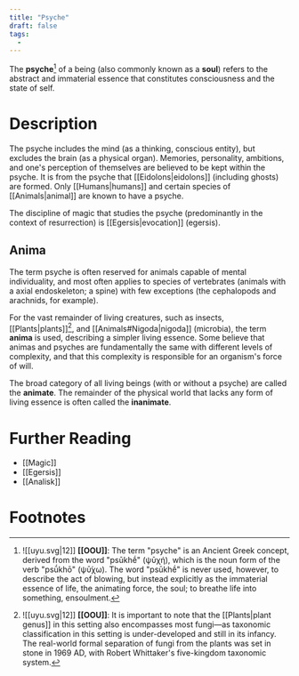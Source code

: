 ```yaml
---
title: "Psyche"
draft: false
tags:
  - 
---
```


The **psyche**[^psy] of a being (also commonly known as a **soul**) refers to the abstract and immaterial essence that constitutes consciousness and the state of self. 

# Description
The psyche includes the mind (as a thinking, conscious entity), but excludes the brain (as a physical organ). Memories, personality, ambitions, and one's perception of themselves are believed to be kept within the psyche. It is from the psyche that [[Eidolons|eidolons]] (including ghosts) are formed. Only [[Humans|humans]] and certain species of [[Animals|animal]] are known to have a psyche.

The discipline of magic that studies the psyche (predominantly in the context of resurrection) is [[Egersis|evocation]] (egersis). 

## Anima
The term psyche is often reserved for animals capable of mental individuality, and most often applies to species of vertebrates (animals with a axial endoskeleton; a spine) with few exceptions (the cephalopods and arachnids, for example). 

For the vast remainder of living creatures, such as insects, [[Plants|plants]][^plant], and [[Animals#Nigoda|nigoda]] (microbia), the term **anima** is used, describing a simpler living essence. Some believe that animas and psyches are fundamentally the same with different levels of complexity, and that this complexity is responsible for an organism's force of will.

The broad category of all living beings (with or without a psyche) are called the **animate**. The remainder of the physical world that lacks any form of living essence is often called the **inanimate**. 

# Further Reading
- [[Magic]]
- [[Egersis]]
- [[Analisk]]

# Footnotes
[^psy]: ![[uyu.svg|12]] **[[OOU]]**: The term "psyche" is an Ancient Greek concept, derived from the word "psūkhḗ" (ψῡχή), which is the noun form of the verb "psū́khō" (ψῡ́χω). The word "psūkhḗ" is never used, however, to describe the act of blowing, but instead explicitly as the immaterial essence of life, the animating force, the soul; to breathe life into something, ensoulment.

[^plant]: ![[uyu.svg|12]] **[[OOU]]**: It is important to note that the [[Plants|plant genus]] in this setting also encompasses most fungi—as taxonomic classification in this setting is under-developed and still in its infancy. The real-world formal separation of fungi from the plants was set in stone in 1969 AD, with Robert Whittaker's five-kingdom taxonomic system.